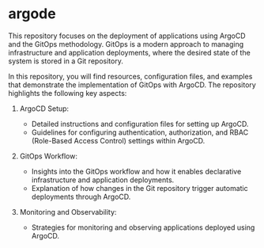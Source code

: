 # argode
This repository focuses on the deployment of applications using ArgoCD and the GitOps methodology. GitOps is a modern approach to managing infrastructure and application deployments, where the desired state of the system is stored in a Git repository.

In this repository, you will find resources, configuration files, and examples that demonstrate the implementation of GitOps with ArgoCD. The repository highlights the following key aspects:

1. ArgoCD Setup:
   - Detailed instructions and configuration files for setting up ArgoCD.
   - Guidelines for configuring authentication, authorization, and RBAC (Role-Based Access Control) settings within ArgoCD.

2. GitOps Workflow:
   - Insights into the GitOps workflow and how it enables declarative infrastructure and application deployments.
   - Explanation of how changes in the Git repository trigger automatic deployments through ArgoCD.
 
3. Monitoring and Observability:
   - Strategies for monitoring and observing applications deployed using ArgoCD.
